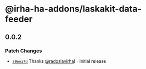 # @irha-ha-addons/laskakit-data-feeder

## 0.0.2

### Patch Changes

- [`79eea7d`](https://github.com/radoslavirha/ha-addons/commit/79eea7d9c2bc3ca535809ac11c7280b92692d98c) Thanks [@radoslavirha](https://github.com/radoslavirha)! - Initial release
